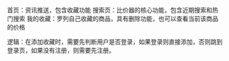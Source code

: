首页：资讯推送，包含收藏功能
搜索页：比价器的核心功能，包含近期搜索和热门搜索
我的收藏：罗列自己收藏的商品，具有删除功能，也可以查看当前该商品的价格


逻辑：在添加收藏时，需要先判断用户是否登录，如果登录则直接添加，否则跳到登录页，如果没有注册，则需要先注册。
